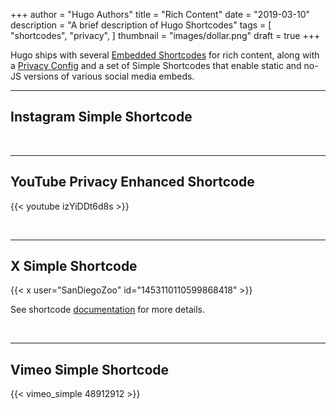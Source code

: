+++
author = "Hugo Authors"
title = "Rich Content"
date = "2019-03-10"
description = "A brief description of Hugo Shortcodes"
tags = [
    "shortcodes",
    "privacy",
]
thumbnail = "images/dollar.png"
draft = true
+++

Hugo ships with several [Embedded Shortcodes](https://gohugo.io/content-management/shortcodes/#embedded) for rich content, along with a [Privacy Config](https://gohugo.io/about/hugo-and-gdpr/) and a set of Simple Shortcodes that enable static and no-JS versions of various social media embeds.
<!--more-->
---

## Instagram Simple Shortcode

<br>

---

## YouTube Privacy Enhanced Shortcode

{{< youtube izYiDDt6d8s >}}

<br>

---

## X Simple Shortcode

{{< x user="SanDiegoZoo" id="1453110110599868418" >}}

See shortcode [documentation](https://gohugo.io/shortcodes/x/) for more details.

<br>

---

## Vimeo Simple Shortcode

{{< vimeo_simple 48912912 >}}
